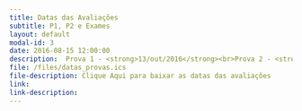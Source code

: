 ```yaml
---
title: Datas das Avaliações
subtitle: P1, P2 e Exames
layout: default
modal-id: 3
date: 2016-08-15 12:00:00
description:  Prova 1 - <strong>13/out/2016</strong><br>Prova 2 - <strong>13/dez/2016</strong>  <br>Exame - <strong>22/dez/2016</strong>
file: /files/datas_provas.ics
file-description: Clique Aqui para baixar as datas das avaliações
link: 
link-description: 
---
```

